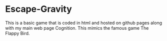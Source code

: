 # Escape-Gravity
This is a basic game that is coded in html and hosted on github pages along with my main web page Cognition.
This mimics the famous game The Flappy Bird.
